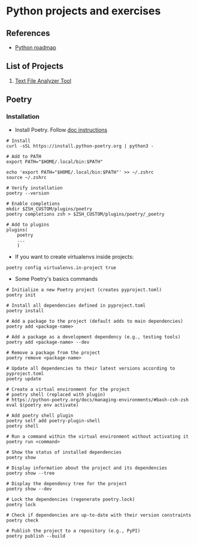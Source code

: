 # Python projects and exercises

## References

- [Python roadmap](https://github.com/iBrokeTheCode/python-projects)

## List of Projects

1. [Text File Analyzer Tool](./projects/text_file_analysis/README.md)

## Poetry

### Installation

- Install Poetry. Follow [doc instructions](https://python-poetry.org/docs/#installing-with-the-official-installer)

```shell
# Install
curl -sSL https://install.python-poetry.org | python3 -

# Add to PATH
export PATH="$HOME/.local/bin:$PATH"

echo 'export PATH="$HOME/.local/bin:$PATH"' >> ~/.zshrc
source ~/.zshrc

# Verify installation
poetry --version

# Enable completions
mkdir $ZSH_CUSTOM/plugins/poetry
poetry completions zsh > $ZSH_CUSTOM/plugins/poetry/_poetry

# Add to plugins
plugins(
	poetry
	...
	)
```

- If you want to create virtualenvs inside projects:

```shell
poetry config virtualenvs.in-project true
```

- Some Poetry's basics commands

```shell
# Initialize a new Poetry project (creates pyproject.toml)
poetry init

# Install all dependencies defined in pyproject.toml
poetry install

# Add a package to the project (default adds to main dependencies)
poetry add <package-name>

# Add a package as a development dependency (e.g., testing tools)
poetry add <package-name> --dev

# Remove a package from the project
poetry remove <package-name>

# Update all dependencies to their latest versions according to pyproject.toml
poetry update

# Create a virtual environment for the project
# poetry shell (replaced with plugin)
# https://python-poetry.org/docs/managing-environments/#bash-csh-zsh
eval $(poetry env activate)

# Add poetry shell plugin
poetry self add poetry-plugin-shell
poetry shell

# Run a command within the virtual environment without activating it
poetry run <command>

# Show the status of installed dependencies
poetry show

# Display information about the project and its dependencies
poetry show --tree

# Display the dependency tree for the project
poetry show --dev

# Lock the dependencies (regenerate poetry.lock)
poetry lock

# Check if dependencies are up-to-date with their version constraints
poetry check

# Publish the project to a repository (e.g., PyPI)
poetry publish --build
```

